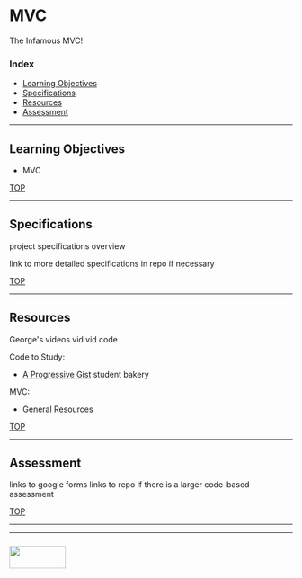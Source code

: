 # MVC

The Infamous MVC! 

### Index
* [Learning Objectives](#learning-objectives)
* [Specifications](#specifications)
* [Resources](#resources)
* [Assessment](#assessment)

---

## Learning Objectives

* MVC

[TOP](#index)

---

## Specifications

project specifications overview

link to more detailed specifications in repo if necessary


[TOP](#index)

---

## Resources

George's videos
vid
vid
code

Code to Study:
* [A Progressive Gist](https://gist.github.com/darrenderidder/3325582)
student
bakery

MVC:
* [General Resources](https://elewa-academy.github.io/General-Resources/application-design/mvc.html)

[TOP](#index)

---

## Assessment

links to google forms
links to repo if there is a larger code-based assessment

[TOP](#index)

___
___
### <a href="http://elewa.education/blog" target="_blank"><img src="https://user-images.githubusercontent.com/18554853/34921062-506450ae-f97d-11e7-875f-6feeb26ad72d.png" width="100" height="40"/></a>

